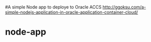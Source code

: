 #A simple Node app to deploye to Oracle ACCS
http://ggoksu.com/a-simple-nodejs-application-in-oracle-application-container-cloud/
# node-app
